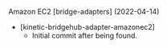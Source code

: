 Amazon EC2 [bridge-adapters] (2022-04-14)
  * [kinetic-bridgehub-adapter-amazonec2]
    * Initial commit after being found.